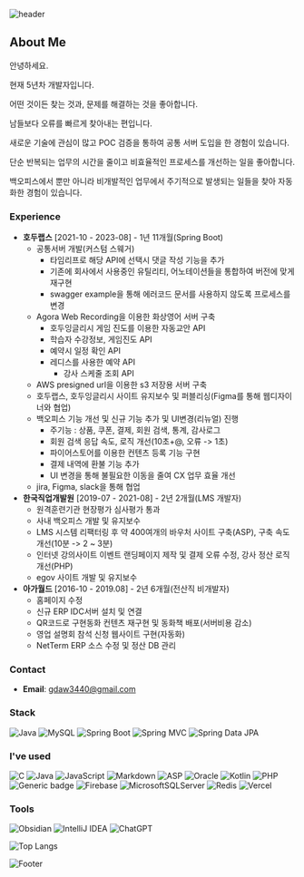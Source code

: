 ![header](https://capsule-render.vercel.app/api?type=waving&color=timeAuto&height=150&section=header&text=Hi!%20I'm%20Jiseong&fontSize=45)
  
<!-- [![Typing SVG](https://readme-typing-svg.demolab.com?font=Fira+Code&pause=1000&width=435&lines=%EC%95%88%EB%85%95%ED%95%98%EC%84%B8%EC%9A%94)](https://git.io/typing-svg) -->
## About Me

안녕하세요.

현재 5년차 개발자입니다.

어떤 것이든 찾는 것과, 문제를 해결하는 것을 좋아합니다.

남들보다 오류를 빠르게 찾아내는 편입니다.

새로운 기술에 관심이 많고 POC 검증을 통하여 공통 서버 도입을 한 경험이 있습니다.

단순 반복되는 업무의 시간을 줄이고 비효율적인 프로세스를 개선하는 일을 좋아합니다.

백오피스에서 뿐만 아니라 비개발적인 업무에서 주기적으로 발생되는 일들을 찾아 자동화한 경험이 있습니다.

### Experience
- **호두랩스** [2021-10 - 2023-08] - 1년 11개월(Spring Boot)
	- 공통서버 개발(커스텀 스웨거)
		- 타임리프로 해당 API에 선택시 댓글 작성 기능을 추가
		- 기존에 회사에서 사용중인 유틸리티, 어노테이션들을 통합하여 버전에 맞게 재구현
		- swagger example을 통해 에러코드 문서를 사용하지 않도록 프로세스를 변경
	- Agora Web Recording을 이용한 화상영어 서버 구축
 		- 호두잉글리시 게임 진도를 이용한 자동교안 API
		- 학습자 수강정보, 게임진도 API
		- 예약시 일정 확인 API
		- 레디스를 사용한 예약 API
    		- 강사 스케줄 조회 API
	- AWS presigned url을 이용한 s3 저장용 서버 구축
	- 호두랩스, 호두잉글리시 사이트 유지보수 및 퍼블리싱(Figma를 통해 웹디자이너와 협업)
	- 백오피스 기능 개선 및 신규 기능 추가 및 UI변경(리뉴얼) 진행
		- 주기능 : 상품, 쿠폰, 결제, 회원 검색, 통계, 감사로그
		- 회원 검색 응답 속도, 로직 개선(10초+@, 오류 -> 1초)
		- 파이어스토어를 이용한 컨텐츠 등록 기능 구현
		- 결제 내역에 환불 기능 추가
		- UI 변경을 통해 불필요한 이동을 줄여 CX 업무 효율 개선
	- jira, Figma, slack을 통해 협업
- **한국직업개발원** [2019-07 - 2021-08] - 2년 2개월(LMS 개발자)
	- 원격훈련기관 현장평가 심사평가 통과
	- 사내 백오피스 개발 및 유지보수
	- LMS 시스템 리팩터링 후 약 400여개의 바우처 사이트 구축(ASP), 구축 속도 개선(10분 -> 2 ~ 3분)
	- 인터넷 강의사이트 이벤트 랜딩페이지 제작 및 결제 오류 수정, 강사 정산 로직 개선(PHP)
	- egov 사이트 개발 및 유지보수
- **아가월드** [2016-10 - 2019.08] - 2년 6개월(전산직 비개발자)
	- 홈페이지 수정
	- 신규 ERP IDC서버 설치 및 연결
	- QR코드로 구현동화 컨텐츠 재구현 및 동화책 배포(서버비용 감소)
	- 영업 설명회 참석 신청 웹사이트 구현(자동화)
	- NetTerm ERP 소스 수정 및 정산 DB 관리
### Contact
- **Email**: gdaw3440@gmail.com

### Stack

![Java](https://img.shields.io/badge/-Java-007396?logo=java&logoColor=white)
![MySQL](https://img.shields.io/badge/-MySQL-4479A1?logo=MySQL&logoColor=white)
![Spring Boot](https://img.shields.io/badge/-springboot-6DB33F?logo=SpringBoot&logoColor=white)
![Spring MVC](https://img.shields.io/badge/-Spring%20MVC-6DB33F)
![Spring Data JPA](https://img.shields.io/badge/-Spring%20Data%20JPA-6DB33F?)

### I've used

![C](https://img.shields.io/badge/c-%2300599C.svg?logo=c&logoColor=white)
![Java](https://img.shields.io/badge/java-%23ED8B00.svg?logo=openjdk&logoColor=white)
![JavaScript](https://img.shields.io/badge/javascript-%23323330.svg?logo=javascript&logoColor=%23F7DF1E)
![Markdown](https://img.shields.io/badge/markdown-%23000000.svg?logo=markdown&logoColor=white)
![ASP](https://img.shields.io/badge/asp-white)
![Oracle](https://img.shields.io/badge/-Oracle-F80000?logo=Oracle&logoColor=white)
![Kotlin](https://img.shields.io/badge/-kotlin-7F52FF?logo=kotlin&logoColor=white)
![PHP](https://img.shields.io/badge/-php-777BB4?logo=php&logoColor=white)
![Generic badge](http://img.shields.io/badge/stored_procedure-blue)
![Firebase](https://img.shields.io/badge/Firebase-039BE5?logo=Firebase&logoColor=white)
![MicrosoftSQLServer](https://img.shields.io/badge/Microsoft%20SQL%20Server-CC2927?logo=microsoft%20sql%20server&logoColor=white)
![Redis](https://img.shields.io/badge/redis-%23DD0031.svg?logo=redis&logoColor=white)
![Vercel](https://img.shields.io/badge/vercel-%23000000.svg?logo=vercel&logoColor=white)

### Tools 

![Obsidian](https://img.shields.io/badge/-Obsidian-7C3AED?logo=Obsidian&logoColor=white)
![IntelliJ IDEA](https://img.shields.io/badge/-IntelliJ%20IDEA-FF0000?logo=intellij%20idea&logoColor=white)
![ChatGPT](https://img.shields.io/badge/chatGPT-74aa9c?logo=openai&logoColor=white)


![Top Langs](https://github-readme-stats.vercel.app/api/top-langs/?username=seer-lee)


![Footer](https://capsule-render.vercel.app/api?type=Waving&&color=timeAuto&height=150&section=footer)
